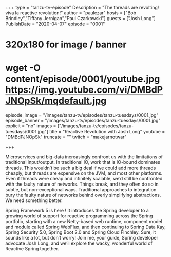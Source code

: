 +++
type = "tanzu-tv-episode"
Description = "The threads are revolting! viva la reactive revolution!"
author = "paulczar"
hosts = ["Bob Brindley","Tiffany Jernigan","Paul Czarkowski"]
guests = ["Josh Long"]
PublishDate = "2020-04-07"
episode = "0001"
# 320x180 for image / banner
# wget -O content/episode/0001/youtube.jpg https://img.youtube.com/vi/DMBdPJNOpSk/mqdefault.jpg
episode_image = "/images/tanzu-tv/episodes/tanzu-tuesdays/0001.jpg"
episode_banner = "/images/tanzu-tv/episodes/tanzu-tuesdays/0001.jpg"
explicit = "no"
images = ["/images/tanzu-tv/episodes/tanzu-tuesdays/0001.jpg"]
title = "Reactive Revolution with Josh Long"
youtube = "DMBdPJNOpSk"
truncate = ""
twitch = "makejarnotwar"

+++

Microservices and big-data increasingly confront us with the limitations of traditional input/output. In traditional IO, work that is IO-bound dominates threads. This wouldn’t be such a big deal if we could add more threads cheaply, but threads are expensive on the JVM, and most other platforms. Even if threads were cheap and infinitely scalable, we’d still be confronted with the faulty nature of networks. Things break, and they often do so in subtle, but non-exceptional ways. Traditional approaches to integration bury the faulty nature of networks behind overly simplifying abstractions. We need something better.

Spring Framework 5 is here ! It introduces the Spring developer to a growing world of support for reactive programming across the Spring portfolio, starting with a new Netty-based web runtime, component model and module called Spring WebFlux, and then continuing to Spring Data Kay, Spring Security 5.0, Spring Boot 2.0 and Spring Cloud Finchley. Sure, it sounds like a lot, but don’t worry! Join me, your guide, Spring developer advocate Josh Long, and we’ll explore the wacky, wonderful world of Reactive Spring together.